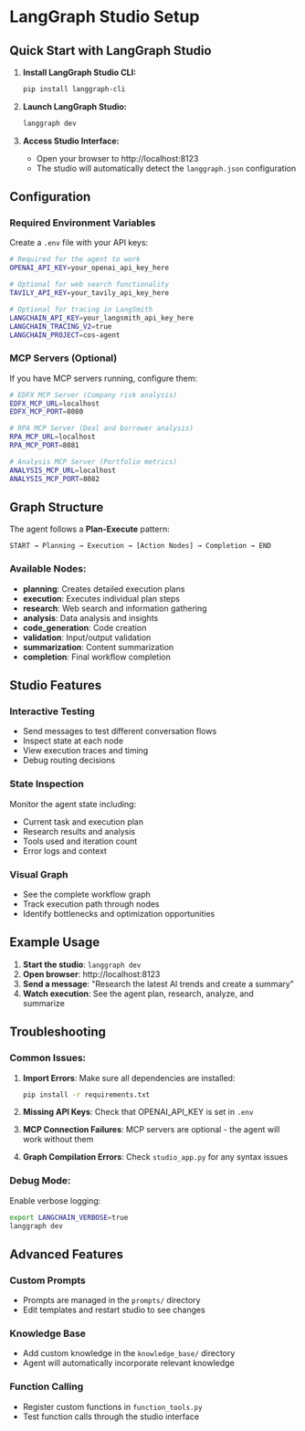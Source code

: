 # LangGraph Studio Setup

## Quick Start with LangGraph Studio

1. **Install LangGraph Studio CLI:**
   ```bash
   pip install langgraph-cli
   ```

2. **Launch LangGraph Studio:**
   ```bash
   langgraph dev
   ```

3. **Access Studio Interface:**
   - Open your browser to http://localhost:8123
   - The studio will automatically detect the `langgraph.json` configuration

## Configuration

### Required Environment Variables
Create a `.env` file with your API keys:
```bash
# Required for the agent to work
OPENAI_API_KEY=your_openai_api_key_here

# Optional for web search functionality  
TAVILY_API_KEY=your_tavily_api_key_here

# Optional for tracing in LangSmith
LANGCHAIN_API_KEY=your_langsmith_api_key_here
LANGCHAIN_TRACING_V2=true
LANGCHAIN_PROJECT=cos-agent
```

### MCP Servers (Optional)
If you have MCP servers running, configure them:
```bash
# EDFX MCP Server (Company risk analysis)
EDFX_MCP_URL=localhost
EDFX_MCP_PORT=8080

# RPA MCP Server (Deal and borrower analysis)  
RPA_MCP_URL=localhost
RPA_MCP_PORT=8081

# Analysis MCP Server (Portfolio metrics)
ANALYSIS_MCP_URL=localhost
ANALYSIS_MCP_PORT=8082
```

## Graph Structure

The agent follows a **Plan-Execute** pattern:

```
START → Planning → Execution → [Action Nodes] → Completion → END
```

### Available Nodes:
- **planning**: Creates detailed execution plans
- **execution**: Executes individual plan steps
- **research**: Web search and information gathering
- **analysis**: Data analysis and insights
- **code_generation**: Code creation
- **validation**: Input/output validation
- **summarization**: Content summarization
- **completion**: Final workflow completion

## Studio Features

### Interactive Testing
- Send messages to test different conversation flows
- Inspect state at each node
- View execution traces and timing
- Debug routing decisions

### State Inspection  
Monitor the agent state including:
- Current task and execution plan
- Research results and analysis
- Tools used and iteration count
- Error logs and context

### Visual Graph
- See the complete workflow graph
- Track execution path through nodes
- Identify bottlenecks and optimization opportunities

## Example Usage

1. **Start the studio**: `langgraph dev`
2. **Open browser**: http://localhost:8123
3. **Send a message**: "Research the latest AI trends and create a summary"
4. **Watch execution**: See the agent plan, research, analyze, and summarize

## Troubleshooting

### Common Issues:

1. **Import Errors**: Make sure all dependencies are installed:
   ```bash
   pip install -r requirements.txt
   ```

2. **Missing API Keys**: Check that OPENAI_API_KEY is set in `.env`

3. **MCP Connection Failures**: MCP servers are optional - the agent will work without them

4. **Graph Compilation Errors**: Check `studio_app.py` for any syntax issues

### Debug Mode:
Enable verbose logging:
```bash
export LANGCHAIN_VERBOSE=true
langgraph dev
```

## Advanced Features

### Custom Prompts
- Prompts are managed in the `prompts/` directory
- Edit templates and restart studio to see changes

### Knowledge Base
- Add custom knowledge in the `knowledge_base/` directory  
- Agent will automatically incorporate relevant knowledge

### Function Calling
- Register custom functions in `function_tools.py`
- Test function calls through the studio interface